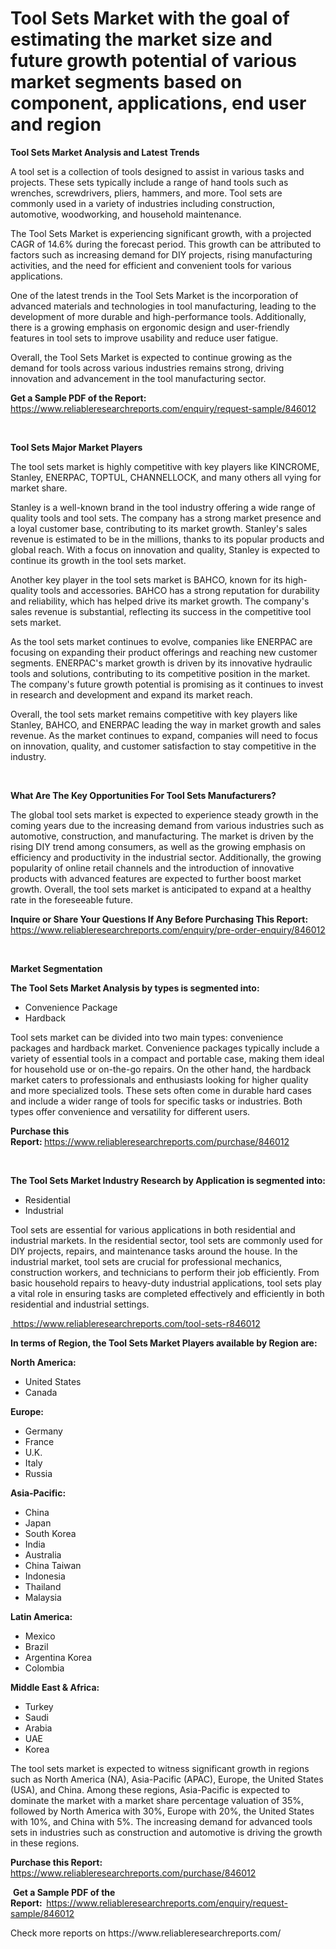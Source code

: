 <p><h1>Tool Sets Market with the goal of estimating the market size and future growth potential of various market segments based on component, applications, end user and region</h1></p><p><strong>Tool Sets Market Analysis and Latest Trends</strong></p>
<p><p>A tool set is a collection of tools designed to assist in various tasks and projects. These sets typically include a range of hand tools such as wrenches, screwdrivers, pliers, hammers, and more. Tool sets are commonly used in a variety of industries including construction, automotive, woodworking, and household maintenance.</p><p>The Tool Sets Market is experiencing significant growth, with a projected CAGR of 14.6% during the forecast period. This growth can be attributed to factors such as increasing demand for DIY projects, rising manufacturing activities, and the need for efficient and convenient tools for various applications.</p><p>One of the latest trends in the Tool Sets Market is the incorporation of advanced materials and technologies in tool manufacturing, leading to the development of more durable and high-performance tools. Additionally, there is a growing emphasis on ergonomic design and user-friendly features in tool sets to improve usability and reduce user fatigue.</p><p>Overall, the Tool Sets Market is expected to continue growing as the demand for tools across various industries remains strong, driving innovation and advancement in the tool manufacturing sector.</p></p>
<p><strong>Get a Sample PDF of the Report:&nbsp;</strong> <a href="https://www.reliableresearchreports.com/enquiry/request-sample/846012">https://www.reliableresearchreports.com/enquiry/request-sample/846012</a></p>
<p>&nbsp;</p>
<p><strong>Tool Sets Major Market Players</strong></p>
<p><p>The tool sets market is highly competitive with key players like KINCROME, Stanley, ENERPAC, TOPTUL, CHANNELLOCK, and many others all vying for market share. </p><p>Stanley is a well-known brand in the tool industry offering a wide range of quality tools and tool sets. The company has a strong market presence and a loyal customer base, contributing to its market growth. Stanley's sales revenue is estimated to be in the millions, thanks to its popular products and global reach. With a focus on innovation and quality, Stanley is expected to continue its growth in the tool sets market.</p><p>Another key player in the tool sets market is BAHCO, known for its high-quality tools and accessories. BAHCO has a strong reputation for durability and reliability, which has helped drive its market growth. The company's sales revenue is substantial, reflecting its success in the competitive tool sets market.</p><p>As the tool sets market continues to evolve, companies like ENERPAC are focusing on expanding their product offerings and reaching new customer segments. ENERPAC's market growth is driven by its innovative hydraulic tools and solutions, contributing to its competitive position in the market. The company's future growth potential is promising as it continues to invest in research and development and expand its market reach.</p><p>Overall, the tool sets market remains competitive with key players like Stanley, BAHCO, and ENERPAC leading the way in market growth and sales revenue. As the market continues to expand, companies will need to focus on innovation, quality, and customer satisfaction to stay competitive in the industry.</p></p>
<p>&nbsp;</p>
<p><strong>What Are The Key Opportunities For Tool Sets Manufacturers?</strong></p>
<p><p>The global tool sets market is expected to experience steady growth in the coming years due to the increasing demand from various industries such as automotive, construction, and manufacturing. The market is driven by the rising DIY trend among consumers, as well as the growing emphasis on efficiency and productivity in the industrial sector. Additionally, the growing popularity of online retail channels and the introduction of innovative products with advanced features are expected to further boost market growth. Overall, the tool sets market is anticipated to expand at a healthy rate in the foreseeable future.</p></p>
<p><strong>Inquire or Share Your Questions If Any Before Purchasing This Report:</strong> <a href="https://www.reliableresearchreports.com/enquiry/pre-order-enquiry/846012">https://www.reliableresearchreports.com/enquiry/pre-order-enquiry/846012</a></p>
<p>&nbsp;</p>
<p><strong>Market Segmentation</strong></p>
<p><strong>The Tool Sets Market Analysis by types is segmented into:</strong></p>
<p><ul><li>Convenience Package</li><li>Hardback</li></ul></p>
<p><p>Tool sets market can be divided into two main types: convenience packages and hardback market. Convenience packages typically include a variety of essential tools in a compact and portable case, making them ideal for household use or on-the-go repairs. On the other hand, the hardback market caters to professionals and enthusiasts looking for higher quality and more specialized tools. These sets often come in durable hard cases and include a wider range of tools for specific tasks or industries. Both types offer convenience and versatility for different users.</p></p>
<p><strong>Purchase this Report:&nbsp;</strong><a href="https://www.reliableresearchreports.com/purchase/846012">https://www.reliableresearchreports.com/purchase/846012</a></p>
<p>&nbsp;</p>
<p><strong>The Tool Sets Market Industry Research by Application is segmented into:</strong></p>
<p><ul><li>Residential</li><li>Industrial</li></ul></p>
<p><p>Tool sets are essential for various applications in both residential and industrial markets. In the residential sector, tool sets are commonly used for DIY projects, repairs, and maintenance tasks around the house. In the industrial market, tool sets are crucial for professional mechanics, construction workers, and technicians to perform their job efficiently. From basic household repairs to heavy-duty industrial applications, tool sets play a vital role in ensuring tasks are completed effectively and efficiently in both residential and industrial settings.</p></p>
<p><a href="https://www.reliableresearchreports.com/tool-sets-r846012">&nbsp;https://www.reliableresearchreports.com/tool-sets-r846012</a></p>
<p><strong>In terms of Region, the Tool Sets Market Players available by Region are:</strong></p>
<p>
    <p> <strong> North America: </strong>
        <ul>
            <li>United States</li>
            <li>Canada</li>
        </ul>
        </p> 
    <p> <strong> Europe: </strong>
        <ul>
            <li>Germany</li>
            <li>France</li>
            <li>U.K.</li>
            <li>Italy</li>
            <li>Russia</li>
        </ul>
        </p> 
    <p> <strong> Asia-Pacific: </strong>
        <ul>
            <li>China</li>
            <li>Japan</li>
            <li>South Korea</li>
            <li>India</li>
            <li>Australia</li>
            <li>China Taiwan</li>
            <li>Indonesia</li>
            <li>Thailand</li>
            <li>Malaysia</li>
        </ul>
        </p> 
    <p> <strong> Latin America: </strong>
        <ul>
            <li>Mexico</li>
            <li>Brazil</li>
            <li>Argentina Korea</li>
            <li>Colombia</li>
        </ul>
        </p> 
    <p> <strong> Middle East & Africa: </strong>
        <ul>
            <li>Turkey</li>
            <li>Saudi</li>
            <li>Arabia</li>
            <li>UAE</li>
            <li>Korea</li>
        </ul>
    </p>
    </p>
<p><p>The tool sets market is expected to witness significant growth in regions such as North America (NA), Asia-Pacific (APAC), Europe, the United States (USA), and China. Among these regions, Asia-Pacific is expected to dominate the market with a market share percentage valuation of 35%, followed by North America with 30%, Europe with 20%, the United States with 10%, and China with 5%. The increasing demand for advanced tools sets in industries such as construction and automotive is driving the growth in these regions.</p></p>
<p><strong>Purchase this Report: </strong><a href="https://www.reliableresearchreports.com/purchase/846012">https://www.reliableresearchreports.com/purchase/846012</a></p>
<p>&nbsp;<strong>Get a Sample PDF of the Report:&nbsp;&nbsp;</strong><a href="https://www.reliableresearchreports.com/enquiry/request-sample/846012">https://www.reliableresearchreports.com/enquiry/request-sample/846012</a></p>
<p><strong></strong></p>
<p>Check more reports on https://www.reliableresearchreports.com/</p>